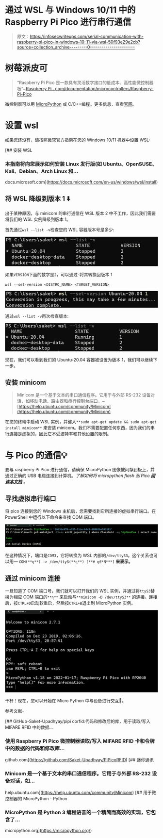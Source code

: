 # 通过 WSL 与 Windows 10/11 中的 Raspberry Pi Pico 进行串行通信

> 原文：<https://infosecwriteups.com/serial-communication-with-raspberry-pi-pico-in-windows-10-11-via-wsl-50f93e29e2cb?source=collection_archive---------0----------------------->

# 树莓派皮可

> “Raspberry Pi Pico 是一款具有灵活数字接口的低成本、高性能微控制器板”~[Raspberry Pi . com/documentation/microcontrollers/Raspberry-Pi-Pico](https://www.raspberrypi.com/documentation/microcontrollers/raspberry-pi-pico.html)

微控制器可以用 [MicroPython](https://micropython.org/) 或 C/C++编程。更多信息，查看[官网](https://www.raspberrypi.com/documentation/microcontrollers/raspberry-pi-pico.html)。

# 设置 wsl

如果您还没有，请按照微软官方指南在您的 Windows 10/11 机器中设置 WSL:

[](https://docs.microsoft.com/en-us/windows/wsl/install) [## 安装 WSL

### 本指南将向您展示如何安装 Linux 发行版(如 Ubuntu、OpenSUSE、Kali、Debian、Arch Linux 和…

docs.microsoft.com](https://docs.microsoft.com/en-us/windows/wsl/install) 

## 将 WSL 降级到版本 1 ⬇️

出于某种原因，与 minicom 的串行通信在 WSL 版本 2 中不工作，因此我们需要将我们的 WSL 实例降级到版本 1。

首先通过`wsl --list -v`检查您的 WSL 容器版本号是多少:

![](img/216f2eaf01c6c2aa261ccf2ff9214b44.png)

如果`VERSION`下面的数字是`2`，可以通过-将其转换回版本 1

`wsl --set-version <DISTRO_NAME> <TARGET_VERSION>`

![](img/2f8523005e1cfc8171af779d5320efd3.png)

通过`wsl --list -v`再次检查版本:

![](img/05b27b0067b4014c8e59435d444ca099.png)

现在，我们可以看到我们的 Ubuntu-20.04 容器被设置为版本 1，我们可以继续下一步。

## 安装 minicom

> Minicom 是一个基于文本的串口通信程序。它用于与外部 RS-232 设备对话，如移动电话、路由器和串行控制台端口。~[https://help.ubuntu.com/community/Minicom](https://help.ubuntu.com/community/Minicom)

在您的终端中启动 WSL 实例，并键入`**sudo apt-get update && sudo apt-get install minicom**` 来安装 minicom。我们不需要配置任何东西，因为我们的串行连接是虚拟的，因此它不受波特率和其他设置的限制。

# 与 Pico 的通信💡

要与 raspberry Pi Pico 进行通信，请确保 MicroPython 图像被闪存到板上，并通过正确的 USB 电缆连接到计算机。*了解如何将 micropython flash 到 Pico* [***阅读本文档***](https://github.com/Saket-Upadhyay/PiPicoRFID/raw/main/docs/raspberry-pi-pico-python-sdk.pdf) *。*

## 寻找虚拟串行端口

将 pico 连接到您的 Windows 主机后，您需要找到它所连接的虚拟串行端口。在 PowerShell 中运行以下命令来查找 COM 端口。

![](img/65970078cfe220a4fc486549f2a92943.png)

在这种情况下，端口是`COM3`，它将转换为 WSL 内部的`/dev/ttyS3`。这个关系也可以用— `COM(**ɳ**) -> /dev/ttyS(**ɳ**) [**∀ ɳ∈*N***]` **来表示。**

## 通过 minicom 连接

一旦知道了 COM 端口号，我们就可以打开我们的 WSL 实例，并通过将`ttyS3`替换为相应 COM 端口的`**ɳ**` 来启动与`**minicom -D /dev/ttyS3**` 的连接。连接后，按`CTRL+D`启动软重启，然后按`CTRL+B`退出到 MicroPython 实例。

![](img/65569b8b67c45f2e66eb9cf07775b806.png)

干杯！现在，您可以开始在 Micro Python 中与设备进行交互🐍。

参考文献-

[](https://github.com/Saket-Upadhyay/PiPicoRFID) [## GitHub-Saket-Upadhyay/pipi corfid:代码和修改后的库，用于读取/写入 MIFARE RFID 中的数据…

### 使用 Raspberry Pi Pico 微控制器读取/写入 MIFARE RFID 卡和令牌中的数据的代码和修改库…

github.com](https://github.com/Saket-Upadhyay/PiPicoRFID)  [## 迷你通讯

### Minicom 是一个基于文本的串口通信程序。它用于与外部 RS-232 设备对话，如…

help.ubuntu.com](https://help.ubuntu.com/community/Minicom) [](https://micropython.org/) [## 用于微控制器的 MicroPython - Python

### MicroPython 是 Python 3 编程语言的一个精简而高效的实现，它包含了…

micropython.org](https://micropython.org/)